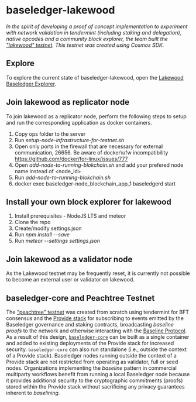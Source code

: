 # baseledger-lakewood
_In the spirit of developing a proof of concept implementation to experiment with network validation in tendermint (including staking and delegation), native opcodes and a community block explorer, the team built the ["lakewood" testnet](https://github.com/baseledger/lakewood). This testnet was created using Cosmos SDK._

## Explore

To explore the current state of baseledger-lakewood, open the [Lakewood Baseledger Explorer](https://lakweood.baseledger.net).

## Join lakewood as replicator node

To join lakewood as a replicator node, perform the following steps to setup and run the corresponding application as docker containers.

1. Copy ops folder to the server
3. Run *setup-node-infrastructure-for-testnet.sh*
4. Open only ports in the firewall that are necessary for external communication, 26656. Be aware of docker\ufw incompatibility https://github.com/docker/for-linux/issues/777
5. Open *add-node-to-running-blokchain.sh* and add your prefered node name instead of <node_id>
6. Run *add-node-to-running-blokchain.sh*
7. docker exec baseledger-node_blockchain_app_1 baseledgerd start

## Install your own block explorer for lakewood

1. Install prerequisites - NodeJS LTS and meteor
2. Clone the repo
2. Create/modify settings.json
3. Run *npm install --save* 
4. Run *meteor --settings settings.json*

## Join lakewood as a validator node

As the Lakewood testnet may be frequently reset, it is currently not possible to become an external user or validator on lakewood.

## baseledger-core and Peachtree Testnet

The ["peachtree" testnet](https://explorer.peachtree.baseledger.net) was created from scratch using tendermint for BFT consensus and the [Provide stack](https://docs.provide.services) for subscribing to events emitted by the Baseledger governance and staking contracts, broadcasting _baseline proofs_ to the network and otherwise interacting with the [Baseline Protocol](https://github.com/eea-oasis/baseline). As a result of this design, [`baseledger-core`](https://github.com/Baseledger/baseledger-core) can be built as a single container and added to existing deployments of the Provide stack for increased security. `baseledger-core` can also run standalone (i.e., outside the context of a Provide stack). Baseledger nodes running outside the context of a Provide stack are not restricted from operating as validator, full or seed nodes. Organizations implementing the _baseline_ pattern in commercial multiparty workflows benefit from running a local Baseledger node because it provides additional security to the cryptographic commitments (proofs) stored within the Provide stack without sacrificing any privacy guarantees inherent to _baselining_.